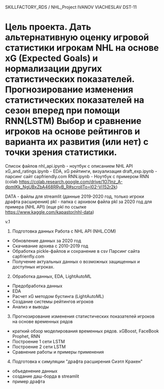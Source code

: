 SKILLFACTORY_RDS / NHL_Project 
IVANOV VIACHESLAV DST-11

Цель проекта. 
Дать альтернативную оценку игровой статистики игрокам NHL на основе xG (Expected Goals) и нормализации других статистических показателей. 
Прогнозирование изменения статистических показателей на сезон вперед при помощи RNN(LSTM) 
Выбор и сравнение игроков на основе рейтингов и варианта их развития (или нет) с точки зрения статистики. 
=================
Список файлов
nhl_api.ipynb  - ноутбук с описанием NHL API 
xG_and_ratings.ipynb - EDA, xG рейтинги, визуализация
draft_exp.ipynb - парсинг сайт capfriendly.com
RNN.ipynb - Ноутбук с примером RNN  (colab https://colab.research.google.com/drive/1O7Inz_A-dpmIKk_NgUBxZbA468RRyB_R#scrollTo=l02-Vi152r2k) 

DATA - файлы для streamlit (данные 2019-2020 год, только игроки драфта расширения) 
pkl - папка с архивом файла pkl за 2020 год для примера (NHL API) (еще pkl по ссылке https://www.kaggle.com/kapastor/nhl-data)




v.1 
1. Подготовка данных 
Работа с NHL API (NHL.COM)
- Обновление данных за 2020 год 
- Скачивание архива с 2010-2019 год
- Обработка pickle-файлов и сохранение в csv
Парсинг сайта capfrienfly.com 
- Получение актуальных данных о возможных защищенных и доступных игроках. 

2. Обработка данных, EDA, LightAutoML  
- Предобработка данных 
- EDA 
- Расчет xG методом бустинга (LightAutoML) 
- Создание системы рейтингов игроков
- Анализ и выводы

3. Прогнозирование изменения статистических показателей игроков на основе временных рядов
- краткий обзор моделирования временных рядов. xGBoost, FaceBook Prophet, RNN 
- Построение 1 сети LSTM
- Построение 2 сети LSTM 
- Сравнение работы и примеры применения  

4. Подготовка к симуляции "драфта расширения Сиэтл Кракен"
- объеденение данных 
- создание даш-борда в streamlit
- пример драфта
